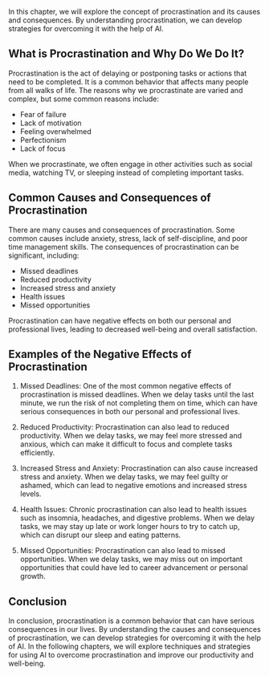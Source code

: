 
In this chapter, we will explore the concept of procrastination and its causes and consequences. By understanding procrastination, we can develop strategies for overcoming it with the help of AI.

What is Procrastination and Why Do We Do It?
--------------------------------------------

Procrastination is the act of delaying or postponing tasks or actions that need to be completed. It is a common behavior that affects many people from all walks of life. The reasons why we procrastinate are varied and complex, but some common reasons include:

* Fear of failure
* Lack of motivation
* Feeling overwhelmed
* Perfectionism
* Lack of focus

When we procrastinate, we often engage in other activities such as social media, watching TV, or sleeping instead of completing important tasks.

Common Causes and Consequences of Procrastination
-------------------------------------------------

There are many causes and consequences of procrastination. Some common causes include anxiety, stress, lack of self-discipline, and poor time management skills. The consequences of procrastination can be significant, including:

* Missed deadlines
* Reduced productivity
* Increased stress and anxiety
* Health issues
* Missed opportunities

Procrastination can have negative effects on both our personal and professional lives, leading to decreased well-being and overall satisfaction.

Examples of the Negative Effects of Procrastination
---------------------------------------------------

1. Missed Deadlines: One of the most common negative effects of procrastination is missed deadlines. When we delay tasks until the last minute, we run the risk of not completing them on time, which can have serious consequences in both our personal and professional lives.

2. Reduced Productivity: Procrastination can also lead to reduced productivity. When we delay tasks, we may feel more stressed and anxious, which can make it difficult to focus and complete tasks efficiently.

3. Increased Stress and Anxiety: Procrastination can also cause increased stress and anxiety. When we delay tasks, we may feel guilty or ashamed, which can lead to negative emotions and increased stress levels.

4. Health Issues: Chronic procrastination can also lead to health issues such as insomnia, headaches, and digestive problems. When we delay tasks, we may stay up late or work longer hours to try to catch up, which can disrupt our sleep and eating patterns.

5. Missed Opportunities: Procrastination can also lead to missed opportunities. When we delay tasks, we may miss out on important opportunities that could have led to career advancement or personal growth.

Conclusion
----------

In conclusion, procrastination is a common behavior that can have serious consequences in our lives. By understanding the causes and consequences of procrastination, we can develop strategies for overcoming it with the help of AI. In the following chapters, we will explore techniques and strategies for using AI to overcome procrastination and improve our productivity and well-being.

